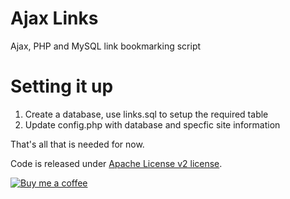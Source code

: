 # Ajax Links

Ajax, PHP and MySQL link bookmarking script

Setting it up
=============

1. Create a database, use links.sql to setup the required table
2. Update config.php with database and specfic site information

That's all that is needed for now.

Code is released under [Apache License v2 license](http://www.apache.org/licenses/LICENSE-2.0.html).

[![Buy me a coffee](http://i.imgur.com/qB510Gx.png "Buy me a coffee?")](https://www.paypal.com/cgi-bin/webscr?cmd=_s-xclick&hosted_button_id=WH8N24DEJKVCE)
